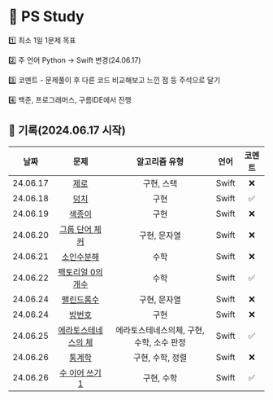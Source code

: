 # 🔎 PS Study

1️⃣ 최소 1일 1문제 목표

2️⃣ 주 언어 Python -> Swift 변경(24.06.17)

3️⃣ 코멘트 - 문제풀이 후 다른 코드 비교해보고 느낀 점 등 주석으로 달기

4️⃣ 백준, 프로그래머스, 구름IDE에서 진행


## 📝 기록(2024.06.17 시작)
|날짜|문제|알고리즘 유형|언어|코멘트|                              
|:---:|:------:|:------:|:----:|:---:|
|24.06.17|[제로](https://www.acmicpc.net/problem/10773)|구현, 스택|Swift|❌|
|24.06.18|[덩치](https://www.acmicpc.net/problem/7568)|구현|Swift|✅|
|24.06.19|[색종이](https://www.acmicpc.net/problem/2563)|구현|Swift|❌|
|24.06.20|[그룹 단어 체커](https://www.acmicpc.net/problem/1316)|구현, 문자열|Swift|❌|
|24.06.21|[소인수분해](https://www.acmicpc.net/problem/11653)|수학|Swift|❌|
|24.06.22|[팩토리얼 0의 개수](https://www.acmicpc.net/problem/1676)|수학|Swift|✅|
|24.06.24|[팰린드롬수](https://www.acmicpc.net/problem/1259)|구현, 문자열|Swift|❌|
|24.06.24|[방번호](https://www.acmicpc.net/problem/1475)|구현|Swift|❌|
|24.06.25|[에라토스테네스의 체](https://www.acmicpc.net/problem/1475)|에라토스테네스의체, 구현, 수학, 소수 판정|Swift|✅|
|24.06.26|[통계학](https://www.acmicpc.net/problem/2108)|구현, 수학, 정렬|Swift|❌|
|24.06.26|[수 이어 쓰기 1](https://www.acmicpc.net/problem/1748)|구현, 수학|Swift|✅|

